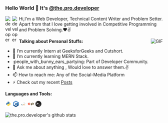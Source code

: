 ### Hello World :wave: It's [@the.pro.developer](https://in.linkedin.com/in/)

<a href="https://in.linkedin.com/in/">
<img align="left" alt="developer" width="22px" src="https://cdn.jsdelivr.net/npm/simple-icons@v3/icons/linkedin.svg" />
</a>

<a href="https://www.instagram.com/the.pro.developer/">
<img align="left" alt="developer" width="22px" src="https://cdn.jsdelivr.net/npm/simple-icons@v3/icons/instagram.svg" />
</a>

Hi,I'm a Web Developer, Technical Content Writer and Problem Setter. Apart from that I love getting involved in Competitive Programming 
and Problem Solving.:heart::v:

<img align="right" alt="GIF" src="https://media.giphy.com/media/USV0ym3bVWQJJmNu3N/giphy.gif" />

**Talking about Personal Stuffs:**

- :telescope: I’m currently Intern at GeeksforGeeks and Cutshort.
- :seedling: I’m currently learning MERN Stack.
- :people_with_bunny_ears_partying: Part of Developer Community.
- :speech_balloon: Ask me about anything , Would love to answer them.:v:
- :mailbox: How to reach me: Any of the Social-Media Platform 
- :zap: Check out my recent [Posts](https://www.instagram.com/the.pro.developer/)

**Languages and Tools:**

<code><img height="20" src="https://raw.githubusercontent.com/github/explore/80688e429a7d4ef2fca1e82350fe8e3517d3494d/topics/python/python.png"></code>
<code><img height="20" src="https://raw.githubusercontent.com/github/explore/80688e429a7d4ef2fca1e82350fe8e3517d3494d/topics/cpp/cpp.png"></code>
<code><img height="20" src="https://raw.githubusercontent.com/github/explore/80688e429a7d4ef2fca1e82350fe8e3517d3494d/topics/mysql/mysql.png"></code>
<code><img height="20" src="https://raw.githubusercontent.com/github/explore/80688e429a7d4ef2fca1e82350fe8e3517d3494d/topics/git/git.png"></code>
<code><img height="20" src="https://raw.githubusercontent.com/github/explore/80688e429a7d4ef2fca1e82350fe8e3517d3494d/topics/terminal/terminal.png"></code>

![the.pro.developer's github stats](https://github-readme-stats.vercel.app/api?username=the.pro.developer&show_icons=true&hide_border=true)
